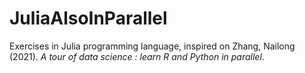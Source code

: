 # JuliaAlsoInParallel

Exercises in Julia programming language, inspired on Zhang, Nailong (2021). *A tour of data science : learn R and Python in parallel*.
